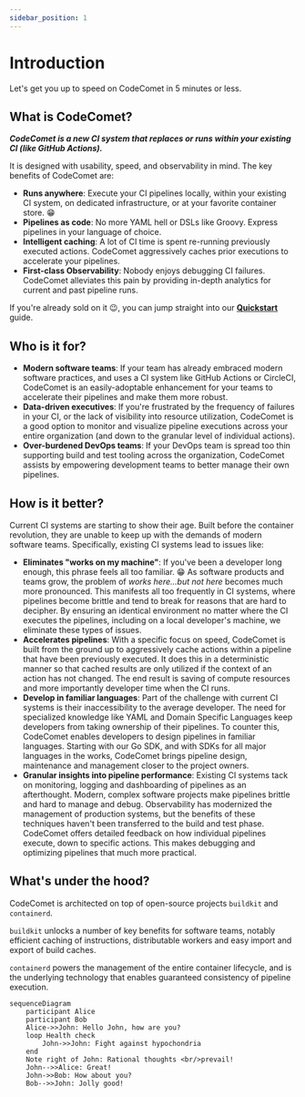 ```yaml
---
sidebar_position: 1
---
```


# Introduction

Let's get you up to speed on CodeComet in 5 minutes or less.

## What is CodeComet?

_**CodeComet is a new CI system that replaces or runs within your existing CI (like GitHub Actions).**_

It is designed with usability, speed, and observability in mind. The key benefits of CodeComet are:

- **Runs anywhere**: Execute your CI pipelines locally, within your existing CI system, on dedicated infrastructure, or at your favorite container store. :grin:
- **Pipelines as code**: No more YAML hell or DSLs like Groovy. Express pipelines in your language of choice.
- **Intelligent caching**: A lot of CI time is spent re-running previously executed actions. CodeComet aggressively caches prior executions to accelerate your pipelines.
- **First-class Observability**: Nobody enjoys debugging CI failures. CodeComet alleviates this pain by providing in-depth analytics for current and past pipeline runs.


If you're already sold on it :wink:, you can jump straight into our **[Quickstart](https://docs.codecomet.io/quickstart)** guide.

## Who is it for?

- **Modern software teams**: If your team has already embraced modern software practices, and uses a CI system like GitHub Actions or CircleCI, CodeComet is an easily-adoptable enhancement for your teams to accelerate their pipelines and make them more robust.
- **Data-driven executives**: If you're frustrated by the frequency of failures in your CI, or the lack of visibility into resource utilization, CodeComet is a good option to monitor and visualize pipeline executions across your entire organization (and down to the granular level of individual actions).
- **Over-burdened DevOps teams**: If your DevOps team is spread too thin supporting build and test tooling across the organization, CodeComet assists by empowering development teams to better manage their own pipelines.

## How is it better?

Current CI systems are starting to show their age. Built before the container revolution, they are unable to keep up with the demands of modern software teams. Specifically, existing CI systems lead to issues like:
- **Eliminates "works on my machine"**: If you've been a developer long enough, this phrase feels all too familiar. :grin: As software products and teams grow, the problem of _works here...but not here_ becomes much more pronounced. This manifests all too frequently in CI systems, where pipelines become brittle and tend to break for reasons that are hard to decipher. By ensuring an identical environment no matter where the CI executes the pipelines, including on a local developer's machine, we eliminate these types of issues.
- **Accelerates pipelines**: With a specific focus on speed, CodeComet is built from the ground up to aggressively cache actions within a pipeline that have been previously executed. It does this in a deterministic manner so that cached results are only utilized if the context of an action has not changed. The end result is saving of compute resources and more importantly developer time when the CI runs.
- **Develop in familiar languages**: Part of the challenge with current CI systems is their inaccessibility to the average developer. The need for specialized knowledge like YAML and Domain Specific Languages keep developers from taking ownership of their pipelines. To counter this, CodeComet enables developers to design pipelines in familiar languages. Starting with our Go SDK, and with SDKs for all major languages in the works, CodeComet brings pipeline design, maintenance and management closer to the project owners.
- **Granular insights into pipeline performance**: Existing CI systems tack on monitoring, logging and dashboarding of pipelines as an afterthought. Modern, complex software projects make pipelines brittle and hard to manage and debug. Observability has modernized the management of production systems, but the benefits of these techniques haven't been transferred to the build and test phase. CodeComet offers detailed feedback on how individual pipelines execute, down to specific actions. This makes debugging and optimizing pipelines that much more practical.

## What's under the hood?

CodeComet is architected on top of open-source projects `buildkit` and `containerd`.

`buildkit` unlocks a number of key benefits for software teams, notably efficient caching of instructions, distributable workers and easy import and export of build caches.

`containerd` powers the management of the entire container lifecycle, and is the underlying technology that enables guaranteed consistency of pipeline execution.

```mermaid
sequenceDiagram
    participant Alice
    participant Bob
    Alice->>John: Hello John, how are you?
    loop Health check
        John->>John: Fight against hypochondria
    end
    Note right of John: Rational thoughts <br/>prevail!
    John-->>Alice: Great!
    John->>Bob: How about you?
    Bob-->>John: Jolly good!
```